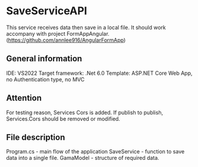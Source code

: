 # SaveServiceAPI
This service receives data then save in a local file. It should work accompany with project FormAppAngular. (https://github.com/annlee916/AngularFormApp)

## General information

IDE: VS2022
Target framework: .Net 6.0
Template: ASP.NET Core Web App, no Authentication type, no MVC

## Attention

For testing reason, Services Cors is added. 
If publish to publish, Services.Cors should be removed or modified.

## File description

Program.cs - main flow of the application
SaveService - function to save data into a single file.
GamaModel - structure of required data.

